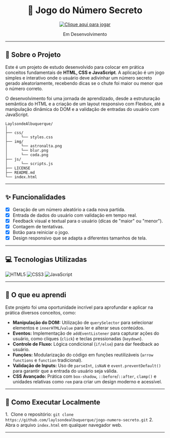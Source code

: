 <h1 align="center">🎲 Jogo do Número Secreto</h1>

<p align="center">
  <a href="https://laylsondealbuquerque.github.io/jogo-numero-secreto/">
    <img src="https://img.shields.io/badge/Clique_aqui_para_jogar!-9DCEDC?style=for-the-badge&logo=google-chrome&logoColor=383838" alt="Clique aqui para jogar" />
  </a>
</p>

<p align="center" style="color: rad">Em Desenvolvimento<p/>

---

## 📜 Sobre o Projeto

Este é um projeto de estudo desenvolvido para colocar em prática conceitos fundamentais de **HTML, CSS e JavaScript**. A aplicação é um jogo simples e interativo onde o usuário deve adivinhar um número secreto gerado aleatoriamente, recebendo dicas se o chute foi maior ou menor que o número correto.

O desenvolvimento foi uma jornada de aprendizado, desde a estruturação semântica do HTML e a criação de um layout responsivo com Flexbox, até a manipulação dinâmica do DOM e a validação de entradas do usuário com JavaScript.
```
LaylsondeAlbuquerque/
│
├── css/
│      └── styles.css
├── img/
│      └── astronalta.png
│      └── blur.png
│      └── coda.png
├── js/
│      └── scripts.js
├── LICENSE
├── README.md
└── index.html
```
---

## ✨ Funcionalidades

- [x] Geração de um número aleatório a cada nova partida.
- [x] Entrada de dados do usuário com validação em tempo real.
- [x] Feedback visual e textual para o usuário (dicas de "maior" ou "menor").
- [x] Contagem de tentativas.
- [x] Botão para reiniciar o jogo.
- [x] Design responsivo que se adapta a diferentes tamanhos de tela.

---

## 💻 Tecnologias Utilizadas

![HTML5](https://img.shields.io/badge/HTML5-383838?style=for-the-badge&logo=html5&logoColor=DBD69C)
![CSS3](https://img.shields.io/badge/CSS3-383838?style=for-the-badge&logo=css3&logoColor=DBD69C)
![JavaScript](https://img.shields.io/badge/JavaScript-383838?style=for-the-badge&logo=javascript&logoColor=DBD69C)

---

## 🚀 O que eu aprendi

Este projeto foi uma oportunidade incrível para aprofundar e aplicar na prática diversos conceitos, como:

* **Manipulação do DOM:** Utilização de `querySelector` para selecionar elementos e `innerHTML`/`value` para ler e alterar seus conteúdos.
* **Eventos:** Implementação de `addEventListener` para capturar ações do usuário, como cliques (`click`) e teclas pressionadas (`keydown`).
* **Controle de Fluxo:** Lógica condicional (`if/else`) para dar feedback ao usuário.
* **Funções:** Modularização do código em funções reutilizáveis (`arrow functions` e `function` tradicional).
* **Validação de Inputs:** Uso de `parseInt`, `isNaN` e `event.preventDefault()` para garantir que a entrada do usuário seja válida.
* **CSS Avançado:** Prática com `box-shadow`, `::before`/`::after`, `clamp()` e unidades relativas como `rem` para criar um design moderno e acessível.

---

## 📂 Como Executar Localmente

1.  Clone o repositório: `git clone https://github.com/laylsondealbuquerque/jogo-numero-secreto.git`
2.  Abra o arquivo `index.html` em qualquer navegador web.

---